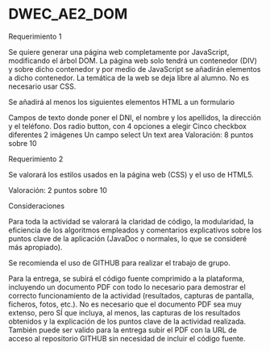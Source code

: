# DWEC_AE2_DOM
Requerimiento 1

Se quiere generar una página web completamente por JavaScript, modificando el árbol DOM. La página web solo tendrá un contenedor (DIV) y sobre dicho contenedor y por medio de JavaScript se añadirán elementos a dicho contenedor. La temática de la web se deja libre al alumno. No es necesario usar CSS.

Se añadirá al menos los siguientes elementos HTML a un formulario

Campos de texto donde poner el DNI, el nombre y los apellidos, la dirección y el teléfono.
Dos radio button, con 4 opciones a elegir
Cinco checkbox diferentes
2 imágenes
Un campo select
Un text area
Valoración: 8 puntos sobre 10

Requerimiento 2

Se valorará los estilos usados en la página web (CSS) y el uso de HTML5.

Valoración: 2 puntos sobre 10

Consideraciones

Para toda la actividad se valorará la claridad de código, la modularidad, la eficiencia de los algoritmos empleados y comentarios explicativos sobre los puntos clave de la aplicación (JavaDoc o normales, lo que se consideré más apropiado).

Se recomienda el uso de GITHUB para realizar el trabajo de grupo.

Para la entrega, se subirá el código fuente comprimido a la plataforma, incluyendo un documento PDF con todo lo necesario para demostrar el correcto funcionamiento de la actividad (resultados, capturas de pantalla, ficheros, fotos, etc.). No es necesario que el documento PDF sea muy extenso, pero SÍ que incluya, al menos, las capturas de los resultados obtenidos y la explicación de los puntos clave de la actividad realizada. También puede ser valido para la entrega subir el PDF con la URL de acceso al repositorio GITHUB sin necesidad de incluir el código fuente.
